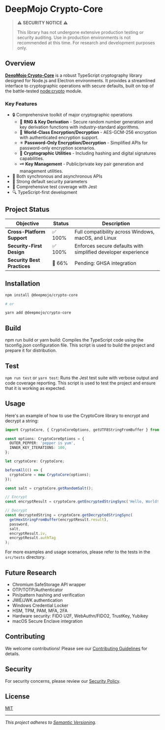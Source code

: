 # DeepMojo Crypto-Core

> ⚠️ **SECURITY NOTICE** ⚠️
>
> This library has not undergone extensive production testing or security auditing. Use in production environments is not recommended at this time. For research and development purposes only.

## Overview

[**DeepMojo Crypto-Core**](https://github.com/deepmojo/crypto-core) is a robust TypeScript cryptography library designed for Node.js and Electron environments. It provides a streamlined interface to cryptographic operations with secure defaults, built on top of the battle-tested [node:crypto](https://github.com/nodejs/node/tree/main/src/crypto) module.

### Key Features

- 🔒 Comprehensive toolkit of major cryptographic operations
  - 🔢 **RNG & Key Derivation** - Secure random number generation and key derivation functions with industry-standard algorithms.
  - 🧠 **World-Class Encryption/Decryption** - AES-GCM-256 encryption with authenticated encryption support.
  - ✳ **Password-Only Encryption/Decryption** - Simplified APIs for password-only encryption scenarios.
  - 🧮 **Cryptographic Utilities** - Including hashing and digital signatures capabilities.
  - 🗝️ **Key Management** - Public/private key pair generation and management utilities.
- 🚀 Both synchronous and asynchronous APIs
- 💪 Strong default security parameters
- 🧪 Comprehensive test coverage with Jest
- 🔍 TypeScript-first development

## Project Status

| Objective | Status | Description |
|-----------|--------|-------------|
| **Cross-Platform Support** | ✅ 100% | Full compatibility across Windows, macOS, and Linux |
| **Security-First Design** | ✅ 100% | Enforces secure defaults with simplified developer experience |
| **Security Best Practices** | 🚧 66% | Pending: GHSA integration |


## Installation

```bash
npm install @deepmojo/crypto-core

# or

yarn add @deepmojo/crypto-core
```

## Build

npm run build or yarn build: Compiles the TypeScript code using the tsconfig.json configuration file. This script is used to build the project and prepare it for distribution.

## Test

`npm run test` or `yarn test`: Runs the Jest test suite with verbose output and code coverage reporting. This script is used to test the project and ensure that it is working as expected.

## Usage

Here's an example of how to use the CryptoCore library to encrypt and decrypt a string:

```typescript
import CryptoCore, { CryptoCoreOptions, getUTF8StringFromBuffer } from "@deepmojo/crypto-core";

const options: CryptoCoreOptions = {
  OUTER_PEPPER: 'pepper is yum',
  INNER_KEY_ITERATIONS: 100,
};

let cryptoCore: CryptoCore;

beforeAll(() => {
  cryptoCore = new CryptoCore(options);
});

const salt = cryptoCore.getRandomSalt();

// Encrypt
const encryptResult = cryptoCore.getEncryptedStringSync('Hello, World!', 'secret password', salt);

// Decrypt
const decryptedString = cryptoCore.getDecryptedStringSync(
  getHexStringFromBuffer(encryptResult.result),
  password,
  salt,
  encryptResult.iv,
  encryptResult.authTag
);
```

For more examples and usage scenarios, please refer to the tests in the `src/tests` directory.

## Future Research

- Chromium SafeStorage API wrapper
- OTP/TOTP/Authenticator
- Pin/pattern hashing and verification
- JWE/JWK authentication
- Windows Credential Locker
- HSM, TPM, PAM, MFA, 2FA
- Hardware security: FIDO U2F, WebAuthn/FIDO2, TrustKey, Yubikey
- macOS Secure Enclave integration

## Contributing

We welcome contributions! Please see our [Contributing Guidelines](CONTRIBUTING.md) for details.

## Security

For security concerns, please review our [Security Policy](SECURITY.md).

## License

[MIT](LICENSE)

---

*This project adheres to [Semantic Versioning](https://semver.org/).*
